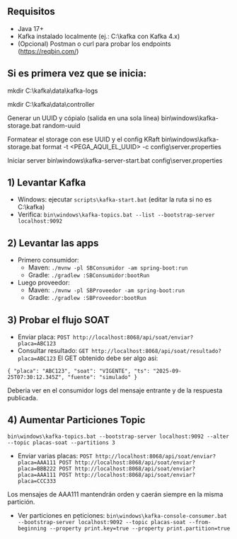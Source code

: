 ## Requisitos
- Java 17+
- Kafka instalado localmente (ej.: C:\kafka con Kafka 4.x)
- (Opcional) Postman o curl para probar los endpoints (https://reqbin.com/)

## Si es primera vez que se inicia:
mkdir C:\kafka\data\kafka-logs

mkdir C:\kafka\data\controller

Generar un UUID y cópialo (salida en una sola línea)
bin\windows\kafka-storage.bat random-uuid

Formatear el storage con ese UUID y el config KRaft
bin\windows\kafka-storage.bat format -t <PEGA_AQUI_EL_UUID> -c config\server.properties

Iniciar server
bin\windows\kafka-server-start.bat config\server.properties


## 1) Levantar Kafka
- Windows: ejecutar `scripts\kafka-start.bat` (editar la ruta si no es C:\kafka)
- Verifica: `bin\windows\kafka-topics.bat --list --bootstrap-server localhost:9092`

## 2) Levantar las apps
- Primero consumidor:  
  - Maven: `./mvnw -pl SBConsumidor -am spring-boot:run`  
  - Gradle: `./gradlew :SBConsumidor:bootRun`
- Luego proveedor:  
  - Maven: `./mvnw -pl SBProveedor -am spring-boot:run`  
  - Gradle: `./gradlew :SBProveedor:bootRun`

## 3) Probar el flujo SOAT
- Enviar placa: `POST http://localhost:8068/api/soat/enviar?placa=ABC123`
- Consultar resultado: `GET http://localhost:8068/api/soat/resultado?placa=ABC123`
El GET obtenido debe ser algo asi:

`{
  "placa": "ABC123",
  "soat": "VIGENTE",
  "ts": "2025-09-25T07:30:12.345Z",
  "fuente": "simulado"
}`

Deberia ver en el consumidor logs del mensaje entrante y de la respuesta publicada.

## 4) Aumentar Particiones Topic
`bin\windows\kafka-topics.bat --bootstrap-server localhost:9092 --alter --topic placas-soat --partitions 3`
- Enviar varias placas:
`POST http://localhost:8068/api/soat/enviar?placa=AAA111
POST http://localhost:8068/api/soat/enviar?placa=BBB222
POST http://localhost:8068/api/soat/enviar?placa=AAA111
POST http://localhost:8068/api/soat/enviar?placa=CCC333`

Los mensajes de AAA111 mantendrán orden y caerán siempre en la misma partición.
- Ver particiones en peticiones:
`bin\windows\kafka-console-consumer.bat --bootstrap-server localhost:9092 --topic placas-soat --from-beginning --property print.key=true --property print.partition=true`


